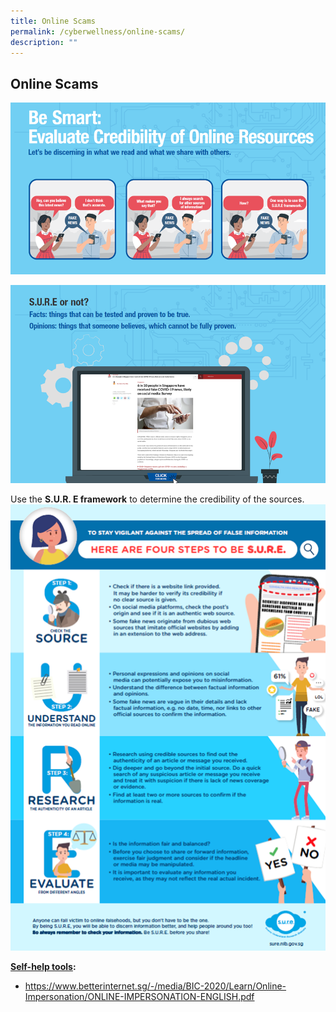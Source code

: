 ```yaml
---
title: Online Scams
permalink: /cyberwellness/online-scams/
description: ""
---
```

## Online Scams
![](/images/Well%20Being%20Guide/Cyber%20Wellness/cyberwellness_6.png)

![](/images/Well%20Being%20Guide/Cyber%20Wellness/cyberwellness_7.png)

Use the **S.U.R. E framework** to determine the credibility of the sources.
![](/images/Well%20Being%20Guide/Cyber%20Wellness/cyberwellness_8.png)

**<u>Self-help tools</u>:**<br>
* https://www.betterinternet.sg/-/media/BIC-2020/Learn/Online-Impersonation/ONLINE-IMPERSONATION-ENGLISH.pdf